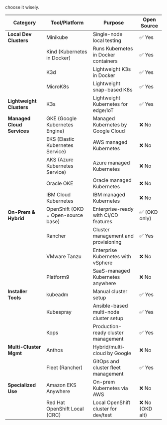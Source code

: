 choose it wisely.

| **Category**               | **Tool/Platform**                  | **Purpose**                            | **Open Source** |
| -------------------------- | ---------------------------------- | -------------------------------------- | --------------- |
| **Local Dev Clusters**     | Minikube                           | Single-node local testing              | ✅ Yes           |
|                            | Kind (Kubernetes in Docker)        | Runs Kubernetes in Docker containers   | ✅ Yes           |
|                            | K3d                                | Lightweight K3s in Docker              | ✅ Yes           |
|                            | MicroK8s                           | Lightweight snap-based K8s             | ✅ Yes           |
| **Lightweight Clusters**   | K3s                                | Lightweight Kubernetes for edge/IoT    | ✅ Yes           |
| **Managed Cloud Services** | GKE (Google Kubernetes Engine)     | Managed Kubernetes by Google Cloud     | ❌ No            |
|                            | EKS (Elastic Kubernetes Service)   | AWS managed Kubernetes                 | ❌ No            |
|                            | AKS (Azure Kubernetes Service)     | Azure managed Kubernetes               | ❌ No            |
|                            | Oracle OKE                         | Oracle managed Kubernetes              | ❌ No            |
|                            | IBM Cloud Kubernetes               | IBM managed Kubernetes                 | ❌ No            |
| **On-Prem & Hybrid**       | OpenShift (OKD = Open-source base) | Enterprise-ready with CI/CD features   | ✅ (OKD only)    |
|                            | Rancher                            | Cluster management and provisioning    | ✅ Yes           |
|                            | VMware Tanzu                       | Enterprise Kubernetes with vSphere     | ❌ No            |
|                            | Platform9                          | SaaS-managed Kubernetes anywhere       | ❌ No            |
| **Installer Tools**        | kubeadm                            | Manual cluster setup                   | ✅ Yes           |
|                            | Kubespray                          | Ansible-based multi-node cluster setup | ✅ Yes           |
|                            | Kops                               | Production-ready cluster management    | ✅ Yes           |
| **Multi-Cluster Mgmt**     | Anthos                             | Hybrid/multi-cloud by Google           | ❌ No            |
|                            | Fleet (Rancher)                    | GitOps and cluster fleet management    | ✅ Yes           |
| **Specialized Use**        | Amazon EKS Anywhere                | On-prem Kubernetes via AWS             | ❌ No            |
|                            | Red Hat OpenShift Local (CRC)      | Local OpenShift cluster for dev/test   | ❌ No (OKD alt)  |